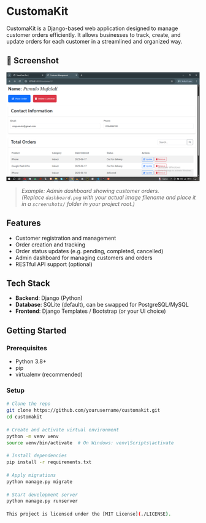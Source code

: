 # CustomaKit

CustomaKit is a Django-based web application designed to manage customer orders efficiently. It allows businesses to track, create, and update orders for each customer in a streamlined and organized way.

## 📸 Screenshot

![CustomaKit Screenshot](screenshots/Customers_profile.png)

> _Example: Admin dashboard showing customer orders._  
> *(Replace `dashboard.png` with your actual image filename and place it in a `screenshots/` folder in your project root.)*

## Features

- Customer registration and management
- Order creation and tracking
- Order status updates (e.g. pending, completed, cancelled)
- Admin dashboard for managing customers and orders
- RESTful API support (optional)

## Tech Stack

- **Backend**: Django (Python)
- **Database**: SQLite (default), can be swapped for PostgreSQL/MySQL
- **Frontend**: Django Templates / Bootstrap (or your UI choice)

## Getting Started

### Prerequisites

- Python 3.8+
- pip
- virtualenv (recommended)

### Setup

```bash
# Clone the repo
git clone https://github.com/yourusername/customakit.git
cd customakit

# Create and activate virtual environment
python -m venv venv
source venv/bin/activate  # On Windows: venv\Scripts\activate

# Install dependencies
pip install -r requirements.txt

# Apply migrations
python manage.py migrate

# Start development server
python manage.py runserver

This project is licensed under the [MIT License](./LICENSE).